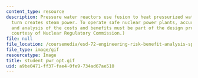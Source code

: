 ```yaml
---
content_type: resource
description: Pressure water reactors use fusion to heat pressurized water that in
  turn creates steam power. To operate safe nuclear power plants, accurate risk assessment
  and analysis of the costs and benefits must be part of the design process. (Image
  courtesy of Nuclear Regulatory Commission.)
file: null
file_location: /coursemedia/esd-72-engineering-risk-benefit-analysis-spring-2007/a9be0471ff37fae40fe9734ad67ae510_student_pwr_opt.gif
file_type: image/gif
resourcetype: Image
title: student_pwr_opt.gif
uid: a9be0471-ff37-fae4-0fe9-734ad67ae510
---
```

